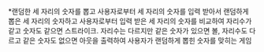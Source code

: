 *랜덤한 세 자리의 숫자를 뽑고
사용자로부터 세 자리의 숫자를 입력 받아서
랜덤하게 뽑은 세 자리의 숫자하고 
사용자로부터 입력 받은 세 자리의 숫자를
비교하여 자리수가 같고 숫자도 같으면 스트라이크.
자리수는 다르지만 같은 숫자가 있으면 볼,
자리수도 다르고 같은 숫자도 없으면 아웃을 출력하여
사용자가 랜덤하게 뽑힌 숫자를 맞히는 게임
